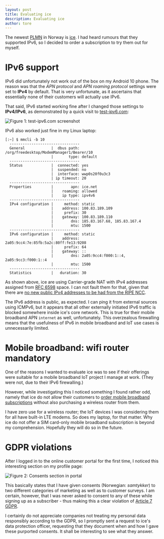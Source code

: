 ```yaml
---
layout: post
title: Evaluating ice
description: Evaluating ice
author: tore
---
```


The newest [PLMN](https://en.wikipedia.org/wiki/Public_land_mobile_network) in
Norway is [ice](https://ice.no). I had heard rumours that they supported IPv6,
so I decided to order a subscription to try them out for myself.

# IPv6 support

IPv6 did unfortunately not work out of the box on my Android 10 phone. The
reason was that the *APN protocol* and *APN roaming protocol* settings were set
to **IPv4** by default. That is very unfortunate, as it ascertains that
essentially none of their customers will actually use IPv6.

That said, IPv6 started working fine after I changed those settings to
**IPv4/IPv6**, as demonstrated by a quick visit to
[test-ipv6.com](http://test-ipv6.com):


![Figure 1: test-ipv6.com screenshot]({{site.post_image}}/evaluating-ice/figure1.png)

IPv6 also worked just fine in my Linux laptop:

```console
[:~] $ mmcli -b 10
  --------------------------------
  General            |  dbus path: /org/freedesktop/ModemManager1/Bearer/10
                     |       type: default
  --------------------------------
  Status             |  connected: yes
                     |  suspended: no
                     |  interface: wwp0s20f0u3c3
                     | ip timeout: 20
  --------------------------------
  Properties         |        apn: ice.net
                     |    roaming: allowed
                     |    ip type: ipv4v6
  --------------------------------
  IPv4 configuration |     method: static
                     |    address: 100.83.189.109
                     |     prefix: 30
                     |    gateway: 100.83.189.110
                     |        dns: 185.83.167.68, 185.83.167.4
                     |        mtu: 1500
  --------------------------------
  IPv6 configuration |     method: static
                     |    address: 2a05:9cc4:7e:85fb:5a2c:80ff:fe13:9208
                     |     prefix: 64
                     |    gateway: ::
                     |        dns: 2a05:9cc4:f000:1::4, 2a05:9cc3:f000:1::4
                     |        mtu: 1500
  --------------------------------
  Statistics         |   duration: 30
```

As shown above, ice are using Carrier-grade NAT with IPv4 addresses assigned
from [RFC 6598](https://tools.ietf.org/html/rfc6598) space. I can not fault
them for that, given that there are [no new public IPv4 addresses to be had
from the RIPE NCC](https://www.ripe.net/manage-ips-and-asns/ipv4/ipv4-run-out).

The IPv6 address is public, as expected. I can ping it from external sources
using ICMPv6, but it appears that all other externally initiated IPv6 traffic
is blocked somewhere inside ice's core network. This is true for their mobile
broadband APN `internet` as well, unfortunately. This overzealous firewalling
means that the usefulness of IPv6 in mobile broadband and IoT use cases is
unnecessarily limited.

# Mobile broadband: wifi router mandatory

One of the reasons I wanted to evaluate ice was to see if their offerings were
suitable for a mobile broadband IoT project I manage at work. (They were not,
due to their IPv6 firewalling.)

However, while investigating this I noticed something I found rather odd,
namely that ice do not allow their customers to [order mobile broadband
subscriptions](https://www.ice.no/mobilt-bredband/) without also purchasing a
wireless router from them.

I have zero use for a wireless router; the IoT devices I was considering them
for all have built-in LTE modems. So does my laptop, for that matter. Why ice
do not offer a SIM card-only mobile broadband subscription is beyond my
comprehension. Hopefully they will do so in the future.

# GDPR violations

After I logged in to the online customer portal for the first time, I noticed
this interesting section on my profile page:

![Figure 2: Consents section in portal]({{site.post_image}}/evaluating-ice/figure2.png)

This basically states that I have given consents (Norwegian: *samtykker*) to
two different categories of marketing as well as to customer surveys. I am
certain, however, that I was never asked to consent to any of these while
signing up as a subscriber - thus making this a clear violation of [Article 7
GDPR](https://eur-lex.europa.eu/eli/reg/2016/679/oj#d1e2001-1-1).

I certainly do not appreciate companies not treating my personal data
responsibly according to the GDPR, so I promptly sent a request to ice's data
protection officer, requesting that they document when and how I gave these
purported consents. It shall be interesting to see what they answer.
